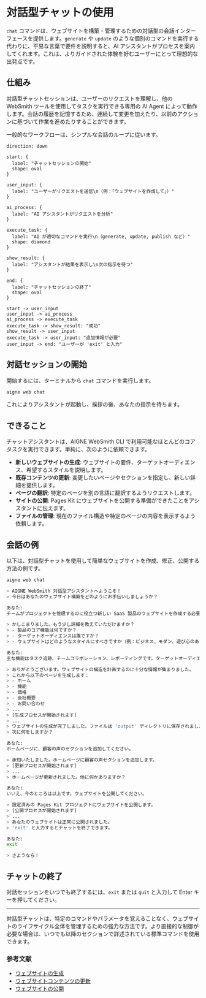 # 対話型チャットの使用

`chat` コマンドは、ウェブサイトを構築・管理するための対話型の会話インターフェースを提供します。`generate` や `update` のような個別のコマンドを実行する代わりに、平易な言葉で要件を説明すると、AI アシスタントがプロセスを案内してくれます。これは、よりガイドされた体験を好むユーザーにとって理想的な出発点です。

## 仕組み

対話型チャットセッションは、ユーザーのリクエストを理解し、他の WebSmith ツールを使用してタスクを実行できる専用の AI Agent によって動作します。会話の履歴を記憶するため、連続して変更を加えたり、以前のアクションに基づいて作業を進めたりすることができます。

一般的なワークフローは、シンプルな会話のループに従います。

```d2
direction: down

start: {
  label: "チャットセッションの開始"
  shape: oval
}

user_input: {
  label: "ユーザーがリクエストを送信\n（例：「ウェブサイトを作成して」）"
}

ai_process: {
  label: "AI アシスタントがリクエストを分析"
}

execute_task: {
  label: "AI が適切なコマンドを実行\n（generate, update, publish など）"
  shape: diamond
}

show_result: {
  label: "アシスタントが結果を表示し\n次の指示を待つ"
}

end: {
  label: "チャットセッションの終了"
  shape: oval
}

start -> user_input
user_input -> ai_process
ai_process -> execute_task
execute_task -> show_result: "成功"
show_result -> user_input
execute_task -> user_input: "追加情報が必要"
user_input -> end: "ユーザーが 'exit' と入力"
```

## 対話セッションの開始

開始するには、ターミナルから `chat` コマンドを実行します。

```bash
aigne web chat
```

これによりアシスタントが起動し、挨拶の後、あなたの指示を待ちます。

## できること

チャットアシスタントは、AIGNE WebSmith CLI で利用可能なほとんどのコアタスクを実行できます。単純に、次のように依頼できます。

*   **新しいウェブサイトの生成**: ウェブサイトの要件、ターゲットオーディエンス、希望するスタイルを説明します。
*   **既存コンテンツの更新**: 変更したいページやセクションを指定し、新しい詳細を提供します。
*   **ページの翻訳**: 特定のページを別の言語に翻訳するようリクエストします。
*   **サイトの公開**: Pages Kit にウェブサイトを公開する準備ができたことをアシスタントに伝えます。
*   **ファイルの管理**: 現在のファイル構造や特定のページの内容を表示するよう依頼します。

## 会話の例

以下は、対話型チャットを使用して簡単なウェブサイトを作成、修正、公開する方法の例です。

```bash Command Line icon=lucide:terminal
aigne web chat

> AIGNE WebSmith 対話型アシスタントへようこそ！
> 今日はあなたのウェブサイト構築をどのようにお手伝いしましょうか？

あなた:
チームがプロジェクトを管理するのに役立つ新しい SaaS 製品のウェブサイトを作成する必要があります。

> かしこまりました。もう少し詳細を教えていただけますか？
> - 製品のコア機能は何ですか？
> - ターゲットオーディエンスは誰ですか？
> - ウェブサイトはどのようなスタイルにすべきですか（例：ビジネス、モダン、遊び心のあるスタイル）？

あなた:
主な機能はタスク追跡、チームコラボレーション、レポーティングです。ターゲットオーディエンスは中小企業の経営者です。モダンなビジネススタイルでお願いします。

> ありがとうございます。ウェブサイトの構造を計画するのに十分な情報が集まりました。
> これから以下のページを生成します：
> - ホーム
> - 機能
> - 価格
> - 会社概要
> - お問い合わせ
> ...
> [生成プロセスが開始されます]
> ...
> ウェブサイトの生成が完了しました。ファイルは 'output' ディレクトリに保存されました。
> 次に何をしますか？

あなた:
ホームページに、顧客の声のセクションを追加してください。

> 承知いたしました。ホームページに顧客の声セクションを追加します。
> [更新プロセスが開始されます]
> ...
> ホームページが更新されました。他に何かありますか？

あなた:
いいえ、今のところは以上です。ウェブサイトを公開してください。

> 設定済みの Pages Kit プロジェクトにウェブサイトを公開します。
> [公開プロセスが開始されます]
> ...
> あなたのウェブサイトは正常に公開されました。
> 'exit' と入力するとチャットを終了できます。

あなた:
exit

> さようなら！
```

## チャットの終了

対話セッションをいつでも終了するには、`exit` または `quit` と入力して Enter キーを押してください。

---

対話型チャットは、特定のコマンドやパラメータを覚えることなく、ウェブサイトのライフサイクル全体を管理するための強力な方法です。より直接的な制御が必要な場合は、いつでも以降のセクションで詳述されている標準コマンドを使用できます。

### 参考文献

*   [ウェブサイトの生成](./core-tasks-generating-a-website.md)
*   [ウェブサイトコンテンツの更新](./core-tasks-updating-website-content.md)
*   [ウェブサイトの公開](./core-tasks-publishing-your-website.md)